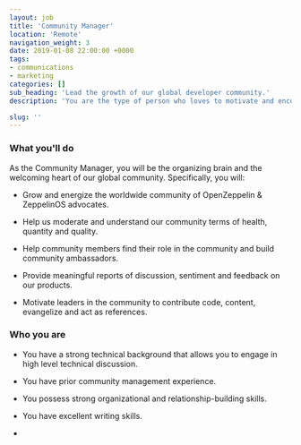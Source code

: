 ```yaml
---
layout: job
title: 'Community Manager'
location: 'Remote'
navigation_weight: 3
date: 2019-01-08 22:00:00 +0000
tags:
- communications
- marketing
categories: []
sub_heading: 'Lead the growth of our global developer community.'
description: 'You are the type of person who loves to motivate and encourage others. You are passionate about technology, and love staying up-to-date on the latest developments.  You are detail-oriented and love getting things done.'

slug: ''
---
```


<div class="requirements container margin-auto">
  <h3 class="left-aligned job-title">What you'll do</h3>
  As the Community Manager, you will be the organizing brain and the welcoming heart of our global community. Specifically, you will:
  <ul>
    <li>
      <p class="small left-aligned">Grow and energize the worldwide community of OpenZeppelin & ZeppelinOS advocates.</p>
    </li>
    <li>
      <p class="small left-aligned">Help us moderate and understand our community terms of health, quantity and quality.</p>
    </li>
    <li>
      <p class="small left-aligned">Help community members find their role in the community and build community ambassadors.</p>
    </li>
    <li>
      <p class="small left-aligned">Provide meaningful reports of discussion, sentiment and feedback on our products.</p>
    </li>
    <li>
      <p class="small left-aligned">Motivate leaders in the community to contribute code, content, evangelize and act as references.</p>
    </li>
  </ul>
</div>
<div class="requirements container margin-auto">
  <h3 class="left-aligned job-title">Who you are</h3>
  <ul>
    <li>
      <p class="small left-aligned">You have a strong technical background that allows you to engage in high level technical discussion.</p>
    </li>
    <li>
      <p class="small left-aligned">You have prior community management experience.</p>
    </li>
    <li>
      <p class="small left-aligned">You possess strong organizational and relationship-building skills.</p>
    </li>
    <li>
      <p class="small left-aligned">You have excellent writing skills.</p>
    </li>
    <li>
      <p class="small left-aligned"You have an extroverted personality - you should get energy from interacting with others.></p>
    </li>
  </ul>
</div>
